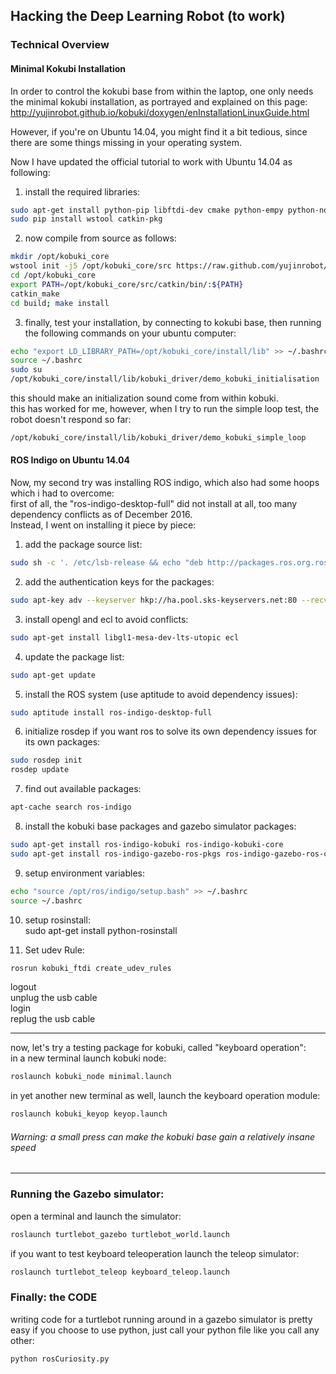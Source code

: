 ## Hacking the Deep Learning Robot (to work)

### Technical Overview

#### Minimal Kokubi Installation
In order to control the kokubi base from within the laptop, one only needs the minimal kokubi installation, as portrayed and explained on this page:  
http://yujinrobot.github.io/kobuki/doxygen/enInstallationLinuxGuide.html    

However, if you're on Ubuntu 14.04, you might find it a bit tedious, since there are some things missing in your operating system.  

Now I have updated the official tutorial to work with Ubuntu 14.04 as following:  

1) install the required libraries:  
```bash
sudo apt-get install python-pip libftdi-dev cmake python-empy python-nose python-setuptools build-essential  
sudo pip install wstool catkin-pkg
```
2) now compile from source as follows:  
```bash
mkdir /opt/kobuki_core  
wstool init -j5 /opt/kobuki_core/src https://raw.github.com/yujinrobot/kobuki_core/hydro/kobuki_core.rosinstall  
cd /opt/kobuki_core  
export PATH=/opt/kobuki_core/src/catkin/bin/:${PATH}  
catkin_make  
cd build; make install  
```
3) finally, test your installation, by connecting to kokubi base, then running the following commands on your ubuntu computer:  
```bash
echo "export LD_LIBRARY_PATH=/opt/kobuki_core/install/lib" >> ~/.bashrc
source ~/.bashrc  
sudo su  
/opt/kobuki_core/install/lib/kobuki_driver/demo_kobuki_initialisation  
```
this should make an initialization sound come from within kobuki.  
this has worked for me, however, when I try to run the simple loop test, the robot doesn't respond so far:  
```bash
/opt/kobuki_core/install/lib/kobuki_driver/demo_kobuki_simple_loop  
```
#### ROS Indigo on Ubuntu 14.04
Now, my second try was installing ROS indigo, which also had some hoops which i had to overcome:  
first of all, the "ros-indigo-desktop-full" did not install at all, too many dependency conflicts as of December 2016.  
Instead, I went on installing it piece by piece:  
1) add the package source list:  
```bash
sudo sh -c '. /etc/lsb-release && echo "deb http://packages.ros.org.ros.informatik.uni-freiburg.de/ros/ubuntu $DISTRIB_CODENAME main" > /etc/apt/sources.list.d/ros-latest.list'  
```
2) add the authentication keys for the packages:  
```bash
sudo apt-key adv --keyserver hkp://ha.pool.sks-keyservers.net:80 --recv-key 421C365BD9FF1F717815A3895523BAEEB01FA116  
```
3) install opengl and ecl to avoid conflicts:  
```bash
sudo apt-get install libgl1-mesa-dev-lts-utopic ecl  
```
4) update the package list:  
```bash
sudo apt-get update  
```
5) install the ROS system (use aptitude to avoid dependency issues):  
```bash
sudo aptitude install ros-indigo-desktop-full  
```
6) initialize rosdep if you want ros to solve its own dependency issues for its own packages:  
```bash
sudo rosdep init  
rosdep update  
```
7) find out available packages:  
```bash
apt-cache search ros-indigo  
```
8) install the kobuki base packages and gazebo simulator packages:  
```bash
sudo apt-get install ros-indigo-kobuki ros-indigo-kobuki-core  
sudo apt-get install ros-indigo-gazebo-ros-pkgs ros-indigo-gazebo-ros-control  
```
9) setup environment variables:  
```bash
echo "source /opt/ros/indigo/setup.bash" >> ~/.bashrc  
source ~/.bashrc  
```
10) setup rosinstall:  
sudo apt-get install python-rosinstall  

11) Set udev Rule:  
```bash
rosrun kobuki_ftdi create_udev_rules  
```
logout  
unplug the usb cable  
login  
replug the usb cable  

---

now, let's try a testing package for kobuki, called "keyboard operation":  
in a new terminal launch kobuki node:  
```bash
roslaunch kobuki_node minimal.launch  
```
in yet another new terminal as well, launch the keyboard operation module:  
```bash
roslaunch kobuki_keyop keyop.launch  
```
###### Warning: a small press can make the kobuki base gain a relatively insane speed

---

### Running the Gazebo simulator:  
open a terminal and launch the simulator:  
```bash
roslaunch turtlebot_gazebo turtlebot_world.launch  
```
if you want to test keyboard teleoperation launch the teleop simulator:  
```bash
roslaunch turtlebot_teleop keyboard_teleop.launch  
```

### Finally: the CODE

writing code for a turtlebot running around in a gazebo simulator is pretty easy if you choose to use python, just call your python file like you call any other:  
```bash
python rosCuriosity.py  
```
